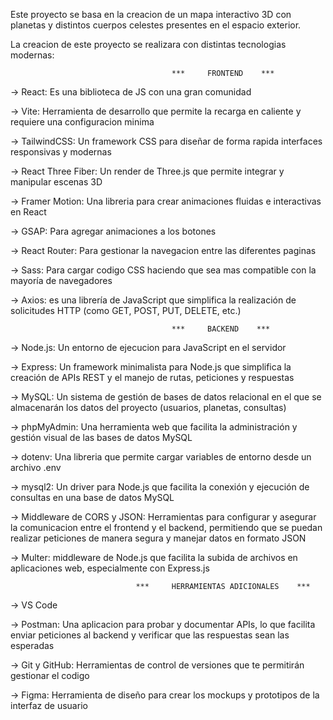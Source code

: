 Este proyecto se basa en la creacion de un mapa interactivo 3D con planetas y
distintos cuerpos celestes presentes en el espacio exterior. 

La creacion de este proyecto se realizara con distintas tecnologias modernas:


                                        ***     FRONTEND    ***

-> React: Es una biblioteca de JS con una gran comunidad

-> Vite:  Herramienta de desarrollo que permite la recarga en caliente y requiere una configuracion minima

-> TailwindCSS: Un framework CSS para diseñar de forma rapida interfaces responsivas y modernas 

-> React Three Fiber: Un render de Three.js que permite integrar y manipular escenas 3D

-> Framer Motion: Una libreria para crear animaciones fluidas e interactivas en React

-> GSAP: Para agregar animaciones a los botones

-> React Router: Para gestionar la navegacion entre las diferentes paginas

-> Sass: Para cargar codigo CSS haciendo que sea mas compatible con la mayoría de navegadores

-> Axios: es una librería de JavaScript que simplifica la realización de solicitudes HTTP (como GET, POST, PUT, DELETE, etc.)

                                        ***     BACKEND    ***

-> Node.js: Un entorno de ejecucion para JavaScript en el servidor   

-> Express: Un framework minimalista para Node.js que simplifica la creación de APIs REST y el manejo de rutas, peticiones y respuestas

-> MySQL: Un sistema de gestión de bases de datos relacional en el que se almacenarán los datos del proyecto (usuarios, planetas, consultas)

-> phpMyAdmin: Una herramienta web que facilita la administración y gestión visual de las bases de datos MySQL

-> dotenv: Una libreria que permite cargar variables de entorno desde un archivo .env

-> mysql2: Un driver para Node.js que facilita la conexión y ejecución de consultas en una base de datos MySQL

-> Middleware de CORS y JSON: Herramientas para configurar y asegurar la comunicacion entre el frontend y el backend, permitiendo que se puedan realizar peticiones de manera segura y manejar datos en formato JSON

-> Multer: middleware de Node.js que facilita la subida de archivos en aplicaciones web, especialmente con Express.js

                                ***     HERRAMIENTAS ADICIONALES    ***

-> VS Code

-> Postman: Una aplicacion para probar y documentar APIs, lo que facilita enviar peticiones al backend y verificar que las respuestas sean las esperadas

-> Git y GitHub: Herramientas de control de versiones que te permitirán gestionar el codigo

-> Figma: Herramienta de diseño para crear los mockups y prototipos de la interfaz de usuario
